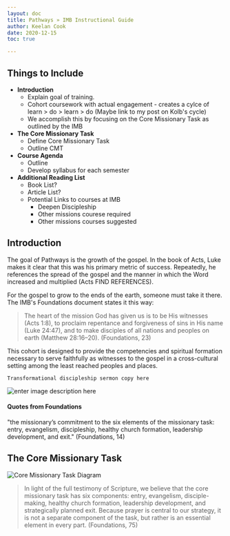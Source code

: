 ```yaml
---
layout: doc
title: Pathways » IMB Instructional Guide
author: Keelan Cook
date: 2020-12-15
toc: true

---
```


## Things to Include
* **Introduction**
	* Explain goal of training.
	* Cohort coursework with actual engagement - creates a cylce of learn > do > learn > do (Maybe link to my post on Kolb's cycle)
	* We accomplish this by focusing on the Core Missionary Task as outlined by the IMB
* **The Core Missionary Task**
	* Define Core Missionary Task
	* Outline CMT
* **Course Agenda**
	* Outline 
	* Develop syllabus for each semester
* **Additional Reading List**
	* Book List?
	* Article List?
	* Potential Links to courses at IMB
		* Deepen Discipleship
		* Other missions courese required
		* Other missions courses suggested

## Introduction
The goal of Pathways is the growth of the gospel. In the book of Acts, Luke makes it clear that this was his primary metric of success. Repeatedly, he references the spread of the gospel and the manner in which the Word increased and multiplied (Acts FIND REFERENCES). 

For the gospel to grow to the ends of the earth, someone must take it there. The IMB's Foundations document states it this way: 
>The heart of the mission God has given us is to be His witnesses (Acts 1:8), to proclaim repentance and forgiveness of sins in His name (Luke 24:47), and to make disciples of all nations and peoples on earth (Matthew 28:16–20). (Foundations, 23)

This cohort is designed to provide the competencies and spiritual formation necessary to serve faithfully as witnesses to the gospel in a cross-cultural setting among the least reached peoples and places. 

`Transformational discipleship sermon copy here`

![enter image description here](https://i.imgur.com/Ft2l6cy.png)


#### Quotes from Foundations
"the missionary’s commitment to the six elements of the missionary task: entry, evangelism, discipleship, healthy church formation, leadership development, and exit." (Foundations, 14)




## The Core Missionary Task
![Core Missionary Task Diagram](https://i.imgur.com/JytpIwC.png)

>In light of the full testimony of Scripture, we believe that the core missionary task has six components: entry, evangelism, disciple-making, healthy church formation, leadership development, and strategically planned exit. Because prayer is central to our strategy, it is not a separate component of the task, but rather is an essential element in every part. (Foundations, 75)



<!--stackedit_data:
eyJoaXN0b3J5IjpbLTEyMjQ3ODQ0ODAsNDk3NjMzOTc0LC0zMj
Y4MjA1OTIsOTUwNjk0MDQ0LDU5NzQzOTM4OCwtMTQzMzI1Nzcx
MCwtMjA5NTYyNjQwNCwyMDk3MjMzNjU1LDE5NDMxOTgxMDcsLT
E0MDk2NDEzNDgsNDYzOTI3NTY0LC0zNzM0MTA2MCwxNDg0NTA1
OTU3LC04NDY3MDg3MywtMjEzNzQyNzU1MiwtMTY1NzkxMzAxMC
wtMTA0ODE1NjI0OV19
-->